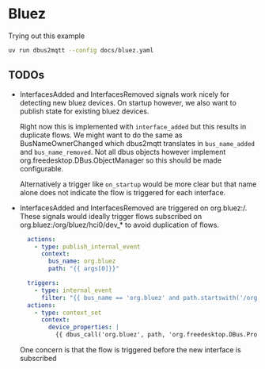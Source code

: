 # Bluez

Trying out this example

```bash
uv run dbus2mqtt --config docs/bluez.yaml
```

## TODOs

* InterfacesAdded and InterfacesRemoved signals work nicely for detecting new bluez devices.
  On startup however, we also want to publish state for existing bluez devices.

  Right now this is implemented with `interface_added` but this results in duplicate flows.
  We might want to do the same as BusNameOwnerChanged which dbus2mqtt translates in `bus_name_added` and `bus_name_removed`.
  Not all dbus objects however implement org.freedesktop.DBus.ObjectManager so this should be made configurable.

  Alternatively a trigger like `on_startup` would be more clear but that name alone does not indicate the flow is triggered for each interface.

* InterfacesAdded and InterfacesRemoved are triggered on org.bluez:/.
  These signals would ideally trigger flows subscribed on org.bluez:/org/bluez/hci0/dev_* to avoid duplication of flows.

  ```yaml
    actions:
      - type: publish_internal_event
        context:
          bus_name: org.bluez
          path: "{{ args[0]}}"
  ```

  ```yaml
    triggers:
      - type: internal_event
        filter: "{{ bus_name == 'org.bluez' and path.startswith('/org/bluez/hci0/dev_') }}"
    actions:
      - type: context_set
        context:
          device_properties: |
            {{ dbus_call('org.bluez', path, 'org.freedesktop.DBus.Properties', 'GetAll', ['org.bluez.Device1']) }}
  ```

  One concern is that the flow is triggered before the new interface is subscribed
